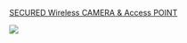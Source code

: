 
<a href="https://www.2transfer.eu/iblocker/camera/Wireless-CAMERA.pdf">SECURED Wireless CAMERA 
& Access POINT</a>


![](https://www.2transfer.eu/iblocker/camera/NO.JPG)
